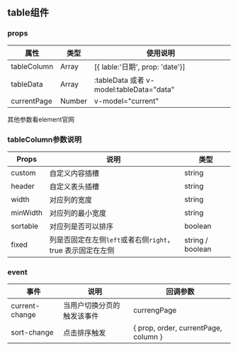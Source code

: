 ## table组件

### props
| 属性 | 类型 | 使用说明 |
| ---- | ----| ---- |
| tableColumn | Array | [{ lable:'日期', prop: 'date'}] |
| tableData | Array |  :tableData 或者 v-model:tableData="data" |
| currentPage | Number |  v-model="current" |

其他参数看element官网

### tableColumn参数说明
| Props | 说明 | 类型 |
| ---- | ----| ---- |
| custom | 自定义内容插槽 | string |
| header | 自定义表头插槽 | string |
| width | 对应列的宽度 | string |
| minWidth | 对应列的最小宽度 | string |
| sortable | 对应列是否可以排序 | boolean |
| fixed | 列是否固定在左侧`left`或者右侧`right`， true 表示固定在左侧  | string / boolean |


### event

| 事件 | 说明 | 回调参数 |
| ---- | ----| ---- |
|  current-change | 当用户切换分页的触发该事件 | currengPage |
|  sort-change | 点击排序触发 | { prop, order, currentPage, column } |

